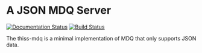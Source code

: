 A JSON MDQ Server
=================

[![Documentation Status](https://readthedocs.org/projects/thiss-mdq/badge/?version=latest)](https://thiss-mdq.readthedocs.io/en/latest/?badge=latest)
[![Build Status](https://travis-ci.com/TheIdentitySelector/thiss-mdq.svg?branch=master)](https://travis-ci.com/TheIdentitySelector/thiss-mdq)

The thiss-mdq is a minimal implementation of MDQ that only supports JSON data. 

 
